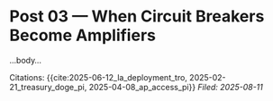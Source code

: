 # Post 03 — When Circuit Breakers Become Amplifiers

…body…

Citations: {{cite:2025-06-12_la_deployment_tro, 2025-02-21_treasury_doge_pi, 2025-04-08_ap_access_pi}}
*Filed: 2025-08-11*
